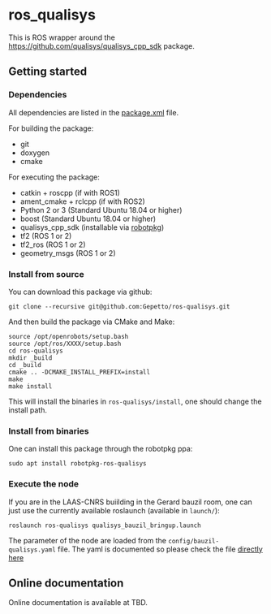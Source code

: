 ros_qualisys
============

This is ROS wrapper around the https://github.com/qualisys/qualisys_cpp_sdk package.

## Getting started

### Dependencies

All dependencies are listed in the [package.xml](https://github.com/Gepetto/ros-qualisys/blob/main/package.xml) file.

For building the package:
- git
- doxygen
- cmake

For executing the package:
- catkin + roscpp (if with ROS1)
- ament_cmake + rclcpp (if with ROS2)
- Python 2 or 3 (Standard Ubuntu 18.04 or higher)
- boost (Standard Ubuntu 18.04 or higher)
- qualisys_cpp_sdk (installable via [robotpkg](http://robotpkg.openrobots.org/))
- tf2 (ROS 1 or 2)
- tf2_ros (ROS 1 or 2)
- geometry_msgs (ROS 1 or 2)

### Install from source

You can download this package via github:

    git clone --recursive git@github.com:Gepetto/ros-qualisys.git

And then build the package via CMake and Make:

    source /opt/openrobots/setup.bash
    source /opt/ros/XXXX/setup.bash
    cd ros-qualisys
    mkdir _build
    cd _build
    cmake .. -DCMAKE_INSTALL_PREFIX=install
    make
    make install

This will install the binaries in `ros-qualisys/install`, one should change the
install path.

### Install from binaries

One can install this package through the robotpkg ppa:

    sudo apt install robotpkg-ros-qualisys

### Execute the node

If you are in the LAAS-CNRS buiilding in the Gerard bauzil room, one can just
use the currently available roslaunch (available in `launch/`):

    roslaunch ros-qualisys qualisys_bauzil_bringup.launch

The parameter of the node are loaded from the `config/bauzil-qualisys.yaml` file.
The yaml is documented so please check the file [directly here](https://github.com/Gepetto/ros-qualisys/blob/main/config/bauzil-qualisys.yaml)

## Online documentation

Online documentation is available at TBD.
